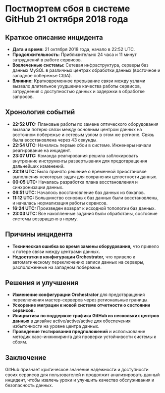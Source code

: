 # Постмортем сбоя в системе GitHub 21 октября 2018 года

## Краткое описание инцидента

- **Дата и время:** 21 октября 2018 года, начало в 22:52 UTC.
- **Продолжительность:** Приблизительно 24 часа и 11 минут затруднений в работе сервисов.
- **Вовлеченные системы:** Сетевая инфраструктура, серверы баз данных MySQL в различных центрах обработки данных (восточное и западное побережье США).
- **Влияние:** Кратковременное прерывание связи между узлами вызвало длительное ухудшение качества работы сервисов, затруднения с доступностью данных и задержки в обработке запросов.

## Хронология событий

- **22:52 UTC:** Плановые работы по замене оптического оборудования вызвали потерю связи между основным центром данных на восточном побережье и сетевым узлом в этом же регионе. Связь была восстановлена через 43 секунды.
- **22:54 UTC:** Начались первые сбои в системе. Инженеры начали реагирование на инцидент.
- **23:07 UTC:** Команда реагирования решила заблокировать внутренние инструменты развертывания для предотвращения дальнейших изменений.
- **23:19 UTC:** Было принято решение о временной приостановке выполнения некоторых задач для сохранения целостности данных.
- **00:05 UTC:** Началась разработка плана восстановления и синхронизации данных.
- **06:51 UTC:** Началось восстановление баз данных из бэкапов.
- **11:12 UTC:** Большинство основных баз данных были восстановлены, и началась нормализация работы сервисов.
- **16:24 UTC:** Произведен возврат к исходной топологии баз данных.
- **23:03 UTC:** Все накопленные задания были обработаны, состояние системы возвращено в норму.

## Причины инцидента

- **Техническая ошибка во время замены оборудования,** что привело к потере связи между центрами данных.
- **Недостатки в конфигурации Orchestrator,** что привело к автоматическому переключению записи данных на серверы, расположенные на западном побережье.

## Решения и улучшения

- **Изменение конфигурации Orchestrator** для предотвращения переключения мастер-серверов через региональные границы.
- **Ускорение миграции к новой системе отчетности о состоянии сервисов.**
- **Инициатива по поддержке трафика GitHub из нескольких центров данных** в дизайне active/active/active для обеспечения избыточности на уровне центра данных.
- **Проведение тестирования предположений** и использование методик хаос-инжиниринга для проверки устойчивости системы к сбоям.

## Заключение

GitHub признает критическое значение надежности и доступности своих сервисов для пользователей и продолжит анализировать данный инцидент, чтобы извлечь уроки и улучшить качество обслуживания и безопасность данных.
